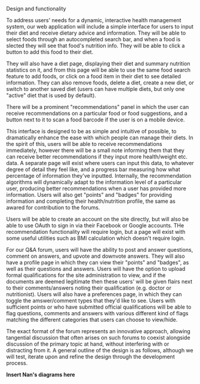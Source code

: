 Design and functionality

To address users' needs for a dynamic, interactive health management system, our web application will include a simple interface for users to input their diet and receive dietary advice and information. They will be able to select foods through an autocompleted search bar, and when a food is slected they will see that food's nutrition info. They will be able to click a button to add this food to their diet.

They will also have a diet page, displaying their diet and summary nutrition statistics on it, and from this page will be able to use the same food search feature to add foods, or click on a food item in their diet to see detailed information. They can also remove foods, delete a diet, create a new diet, or switch to another saved diet (users can have multiple diets, but only one "active" diet that is used by default).

There will be a prominent "recommendations" panel in which the user can receive recommendations on a particular food or food suggestions, and a button next to it to scan a food barcode if the user is on a mobile device.

This interface is designed to be as simple and intuitive of possible, to dramatically enhance the ease with which people can manage their diets. In the spirit of this, users will be able to receive recommendations immediately, however there will be a small note informing them that they can receive better recommendations if they input more health/weight etc. data. A separate page will exist where users can input this data, to whatever degree of detail they feel like, and a progress bar measuring how what percentage of information they've inputted. Internally, the recommendation algorithms will dynamically adapt to the information level of a particular user, producing better recommendations when a user has provided more information. Users will also get "points" and "badges" for providing information and completing their health/nutrition profile, the same as awared for contribution to the forums.

Users will be able to create an account on the site directly, but will also be able to use OAuth to sign in via their Facebook or Google accounts. THe recommendation functionality will require login, but a page will exist with some useful utilities such as BMI calculation which doesn't require login.

For our Q&A forum, users will have the ability to post and answer questions, comment on answers, and upvote and downvote answers. They will also have a profile page in which they can view their "points" and "badges",  as well as their questions and answers. Users will have the option to upload formal qualifications for the site administration to view, and if the documents are deemed legitimate then these users' will be given flairs next to their comments/answers noting their qualification (e.g. doctor or nutritionist). Users will also have a preferences page, in which they can toggle the amswer/comment types that they'd like to see. Users with sufficient points or who have submitted official qualifications will be able to flag questions, comments and answers with various different kind of flags matching the different categories that users can choose to view/hide.

The exact format of the forum represents an innovative approach, allowing tangential discussion that often arises on such forums to coexist alongside discussion of the primary topic at hand, without interfering with or distracting from it. A general outline of the design is as follows, although we will test, iterate upon and refine the design through the development process.

**Insert Nan's diagrams here**
